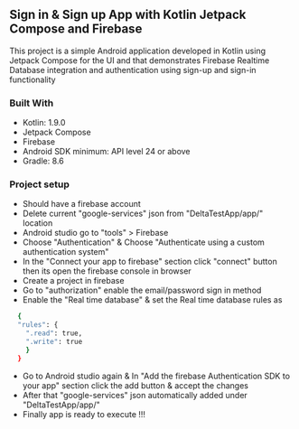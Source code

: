 ## Sign in & Sign up App with Kotlin Jetpack Compose and Firebase


This project is a simple Android application developed in Kotlin using Jetpack Compose for the UI and that demonstrates Firebase Realtime Database integration and authentication using sign-up and sign-in functionality 



### Built With

* Kotlin: 1.9.0
* Jetpack Compose
* Firebase
* Android SDK minimum: API level 24 or above
* Gradle: 8.6



### Project setup

* Should have a firebase account
* Delete current "google-services" json from "DeltaTestApp/app/" location
* Android studio go to "tools" > Firebase
* Choose "Authentication" & Choose "Authenticate using a custom authentication system"
* In the "Connect your app to firebase" section click "connect" button then its open the firebase console in browser
* Create a project in firebase
* Go to "authorization" enable the email/password sign in method
* Enable the "Real time database" & set the Real time database rules as 
```sh
  {
  "rules": {
    ".read": true,
    ".write": true
    }
  }
  ```
* Go to Android studio again & In "Add the firebase Authentication SDK to your app" section click the add button & accept the changes
* After that "google-services" json automatically added under "DeltaTestApp/app/"
* Finally app is ready to execute !!!


